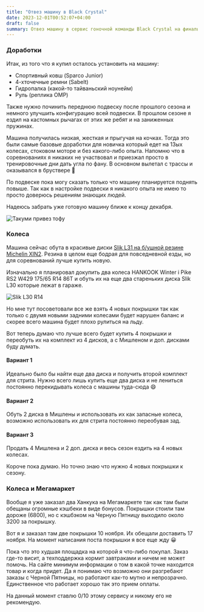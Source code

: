 ```yaml
---
title: "Отвез машину в Black Crystal"
date: 2023-12-01T00:52:07+04:00
draft: false
summary: Отвез машину в сервис гоночной команды Black Crystal на финальные доработки перед зимним сезоном
---
```



### Доработки

Итак, из того что я купил осталось установить на машину:

- Спортивный ковш (Sparco Junior)
- 4-хточечные ремни (Sabelt)
- Гидропалка (какой-то тайваньский ноунейм)
- Руль (реплика OMP)

Также нужно починить переднюю подвеску после прошлого сезона и немного улучшить конфигурацию всей подвески. В прошлом сезоне я ездил на кастомных рычагах от этих же ребят и на заниженных пружинах. 

Машина получилась низкая, жесткая и прыгучая на кочках. Тогда это были самые базовые доработки для новичка который едет на 13ых колесах, стоковом моторе и без какого-либо опыта. Напомню что в соревнованиях я никаких не участвовал и приезжал просто в тренировочные дни дать угла по фану. В основном вылетал с трассы и оказывался в бруствере 🙂

По подвеске пока могу сказать только что машину планируется поднять повыше. Так как в настройке подвески я никакого опыта не имею то просто доверюсь решениям знающих людей.

Надеюсь забрать уже готовую машину ближе к концу декабря.

![Такуми привез тофу](/uploads/takumi.jpg)

### Колеса

Машина сейчас обута в красивые диски [Slik L31 на б/ушной резине Michelin XIN2](http://localhost:1313/posts/2023-04-wheels/). Резина в целом еще бодрая для повседневной езды, но для соревнований лучше купить новую. 

Изначально я планировал докупить два колеса HANKOOK Winter i Pike RS2 W429 175/65 R14 86T и обуть их на еще два стареньких диска Slik L30 которые лежат в гараже.

![Slik L30 R14](/uploads/Slik_L30.jpg)

Но мне тут посоветовали все же взять 4 новых покрышки так как только с двумя новыми задними колесами будет нарушен баланс и скорее всего машина будет плохо рулиться на льду.

Вот теперь думаю что лучше всего будет купить 4 покрышки и переобуть их на комплект из 4 дисков, а с Мишленом и доп. дисками буду думать.

#### Вариант 1

Идеально было бы найти еще два диска и получить второй комплект для стрита. Нужно всего лишь купить еще два диска и не лениться постоянно перекидывать колеса с машины туда-сюда 😄 

#### Вариант 2

Обуть 2 диска в Мишлены и использовать их как запасные колеса, возможно использовать их для стрита постоянно переобувая зад.

#### Вариант 3

Продать 4 Мишлена и 2 доп. диска и весь сезон ездить на 4 новых колесах.

Короче пока думаю. Но точно знаю что нужно 4 новых покрышки к сезону.

### Колеса и Мегамаркет

Вообще я уже заказал два Ханкука на Мегамаркете так как там были обещаны огромные кэшбеки в виде бонусов. Покрышки стоили там дороже (6800), но с кэшбэком на Черную Пятницу выходило около 3200 за покрышку.

Вот я и заказал там две покрышки  10 ноября. Их обещали доставить 17 ноября. На момент написания поста покрышки я все еще жду 😀

Пока что это худшая площадка на которой я что-либо покупал. Заказ где-то висит, а техподдержка кормит завтраками и ничем не может помочь. На сайте минимум информации о том в какой точке находится товар и когда придет. Да я понимаю что возможно они разгребают заказы с Черной Пятницы, но работают как-то мутно и непрозрачно. Единственное что работает хорошо так это прием оплаты.

На данный момент ставлю 0/10 этому сервису и никому его не рекомендую. 
